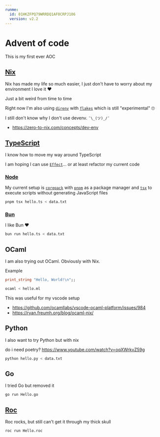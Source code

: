 ```yaml
---
runme:
  id: 01HKZFPQ79WRRDQ1AF0CRPJ106
  version: v2.2
---
```


# Advent of code

This is my first ever AOC

## [Nix](https://nixos.org)

Nix has made my life so much easier, I just don't have to worry about my environment I love it ❤️

Just a bit weird from time to time

Right now I'm also using [`direnv`](https://direnv.net) with [`flakes`](https://nixos.wiki/wiki/Flakes) which is still "experimental" 🙄

I still don't know why I don't use devenv. `¯\_(ツ)_/¯`

- https://zero-to-nix.com/concepts/dev-env

## [TypeScript](https://www.typescriptlang.org)

I know how to move my way around TypeScript

I am hoping I can use [`Effect`](https://www.effect.website)... or at least refactor my current code

### [Node](https://nodejs.org/en)

My current setup is [`corepack`](https://github.com/nodejs/corepack) with [`pnpm`](https://pnpm.io) as a package manager and [`tsx`](https://github.com/privatenumber/tsx) to execute scripts without generating JavaScript files

```bash {"id":"01HKZG35EKWQ568CYG5RF5TRBF"}
pnpm tsx hello.ts < data.txt
```

### [Bun](https://bun.sh)

I like Bun ❤️

```bash {"id":"01HKZFPQ79WRRDQ1AF00JCQTBA"}
bun run hello.ts < data.txt
```

## OCaml

I am also trying out OCaml.
Obviously with Nix.

Example

```ocaml {"id":"01HKZFPQ79WRRDQ1AF03MJXDKY"}
print_string "Hello, World!\n";;
```

```bash {"id":"01HKZFPQ79WRRDQ1AF04QRT2AP"}
ocaml < hello.ml
```

This was useful for my vscode setup

- https://github.com/ocamllabs/vscode-ocaml-platform/issues/984
- https://ryan.freumh.org/blog/ocaml-nix/

## Python

I also want to try Python but with nix

do i need poetry? https://www.youtube.com/watch?v=oqXWrkvZ59g

```bash {"id":"01HKZFPQ79WRRDQ1AF077DZCSZ"}
python hello.py < data.txt
```

## Go

I tried Go but removed it

```bash {"id":"01HKZFPQ79WRRDQ1AF0AS7P07E"}
go run Hello.go
```

## [Roc](https://www.roc-lang.org)

Roc rocks, but still can't get it through my thick skull

```bash {"id":"01HKZGB2JV71846MCFXF16WTET"}
roc run Hello.roc
```